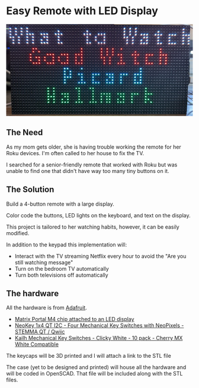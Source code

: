# Easy Remote with LED Display

![Picture of LED display](remote_display.jpg)

## The Need
As my mom gets older, she is having trouble working the remote for her Roku devices. I'm often called to her house to fix the TV.

I searched for a senior-friendly remote that worked with Roku but was unable to find one that didn't have way too many tiny buttons on it.

## The Solution
Build a 4-button remote with a large display.

Color code the buttons, LED lights on the keyboard, and text on the display.

This project is tailored to her watching habits, however, it can be easily modified.

In addition to the keypad this implementation will:
- Interact with the TV streaming Netflix every hour to avoid the "Are you still watching message"
- Turn on the bedroom TV automatically
- Turn both televisions off automatically

## The hardware
All the hardware is from [Adafruit](https://www.adafruit.com).

- [Matrix Portal M4 chip attached to an LED display](https://www.adafruit.com/product/4812)
- [NeoKey 1x4 QT I2C - Four Mechanical Key Switches with NeoPixels - STEMMA QT / Qwiic](https://www.adafruit.com/product/4980)
- [Kailh Mechanical Key Switches - Clicky White - 10 pack - Cherry MX White Compatible](https://www.adafruit.com/product/4955)

The keycaps will be 3D printed and I will attach a link to the STL file

The case (yet to be designed and printed) will house all the hardware and will be coded in OpenSCAD. That file will be included along with the STL files.

